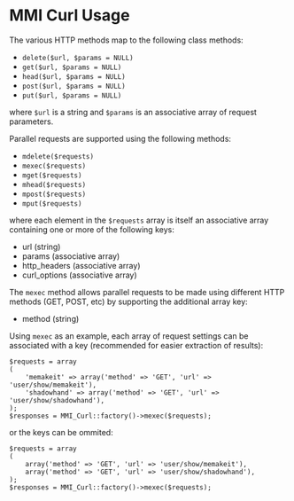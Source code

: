 # MMI Curl Usage

The various HTTP methods map to the following class methods:

* `delete($url, $params = NULL)`
* `get($url, $params = NULL)`
* `head($url, $params = NULL)`
* `post($url, $params = NULL)`
* `put($url, $params = NULL)`

where `$url` is a string and `$params` is an associative array of request parameters.

Parallel requests are supported using the following methods:

* `mdelete($requests)`
* `mexec($requests)`
* `mget($requests)`
* `mhead($requests)`
* `mpost($requests)`
* `mput($requests)`

where each element in the `$requests` array is itself an associative array containing
one or more of the following keys:

* url (string)
* params (associative array)
* http_headers (associative array)
* curl_options (associative array)

The `mexec` method allows parallel requests to be made using different HTTP
methods (GET, POST, etc) by supporting the additional array key:

* method (string)

Using `mexec` as an example, each array of request settings can be
associated with a key (recommended for easier extraction of results):

	$requests = array
	(
		'memakeit' => array('method' => 'GET', 'url' => 'user/show/memakeit'),
		'shadowhand' => array('method' => 'GET', 'url' => 'user/show/shadowhand'),
	);
	$responses = MMI_Curl::factory()->mexec($requests);

or the keys can be ommited:

	$requests = array
	(
		array('method' => 'GET', 'url' => 'user/show/memakeit'),
		array('method' => 'GET', 'url' => 'user/show/shadowhand'),
	);
	$responses = MMI_Curl::factory()->mexec($requests);
